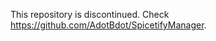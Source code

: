 This repository is discontinued. Check <a href="https://github.com/AdotBdot/SpicetifyManager">https://github.com/AdotBdot/SpicetifyManager</a>.
